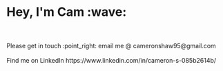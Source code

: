 <p align="center">
<!--   <samp> -->
    <h1> Hey, I'm Cam :wave: </h1>
<!--     <br><br> <b>For my latest work check out some of my repos on here!</b>
    <br><br> :point_right: Check out my latest project ScrapApp here (login with username: cam, password: 123) <br> - https://the-scrap-app.herokuapp.com/#/
    <br><br> :point_right: visit my portfolio website here (web design / frontend) https://cmsh.me
    <br><br> :point_right: visit my blog website for Dev Academy here https://camshaw11.github.io/ -->
    <br><br> Please get in touch :point_right: email me @ cameronshaw95@gmail.com
    <br><br> Find me on LinkedIn https://www.linkedin.com/in/cameron-s-085b2614b/
</p>
